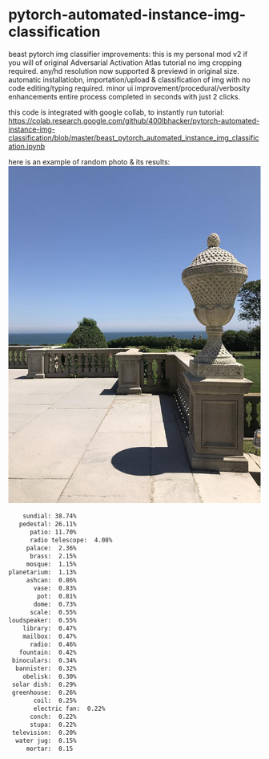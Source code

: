# pytorch-automated-instance-img-classification
beast pytorch img classifier
improvements: this is my personal mod v2 if you will of original Adversarial Activation Atlas tutorial no img cropping required. any/hd resolution now supported & previewd in original size. automatic installatiobn, importation/upload & classification of img with no code editing/typing required. minor ui improvement/procedural/verbosity enhancements entire process completed in seconds with just 2 clicks.

this code is integrated with google collab, to instantly run tutorial:
https://colab.research.google.com/github/400lbhacker/pytorch-automated-instance-img-classification/blob/master/beast_pytorch_automated_instance_img_classification.ipynb

here is an example of random photo & its results:
![Image of Yaktocat](https://github.com/400lbhacker/pytorch-automated-instance-img-classification/blob/master/ssa.png)

        sundial: 38.74%        
       pedestal: 26.11%       
          patio: 11.70%         
          radio telescope:  4.08%
         palace:  2.36%      
          brass:  2.15%         
         mosque:  1.15%        
    planetarium:  1.13%    
         ashcan:  0.86%        
           vase:  0.83%           
            pot:  0.81%           
           dome:  0.73%           
          scale:  0.55%
    loudspeaker:  0.55%
        library:  0.47%
        mailbox:  0.47%
          radio:  0.46% 
       fountain:  0.42%
     binoculars:  0.34%
      bannister:  0.32%
        obelisk:  0.30%
     solar dish:  0.29%
     greenhouse:  0.26%
           coil:  0.25%
           electric fan:  0.22%  
          conch:  0.22%
          stupa:  0.22%
     television:  0.20%
      water jug:  0.15%
         mortar:  0.15
